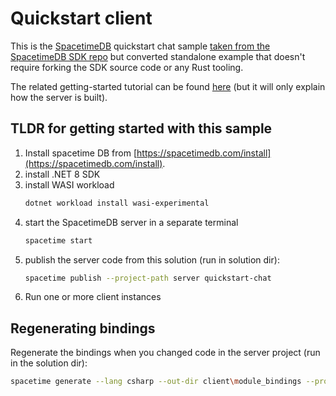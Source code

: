 # Quickstart client

This is the [SpacetimeDB](https://spacetimedb.com) quickstart chat sample
[taken from the SpacetimeDB SDK repo](https://github.com/clockworklabs/com.clockworklabs.spacetimedbsdk/tree/release/latest/examples~/quickstart-chat)
but converted standalone example that doesn't require forking the SDK source code or any Rust tooling.

The related getting-started tutorial can be found [here](https://spacetimedb.com/docs/modules/c-sharp/quickstart) (but
it will only explain how the server is built).

## TLDR for getting started with this sample

1. Install spacetime DB from [https://spacetimedb.com/install](https://spacetimedb.com/install).
2. install .NET 8 SDK
3. install WASI workload
   ```bash
   dotnet workload install wasi-experimental
   ```
4. start the SpacetimeDB server in a separate terminal
   ```bash
   spacetime start
   ```
5. publish the server code from this solution (run in solution dir):
   ```bash
   spacetime publish --project-path server quickstart-chat
   ```
6. Run one or more client instances

## Regenerating bindings

Regenerate the bindings when you changed code in the server project (run in the solution dir):

```bash
spacetime generate --lang csharp --out-dir client\module_bindings --project-path server
```